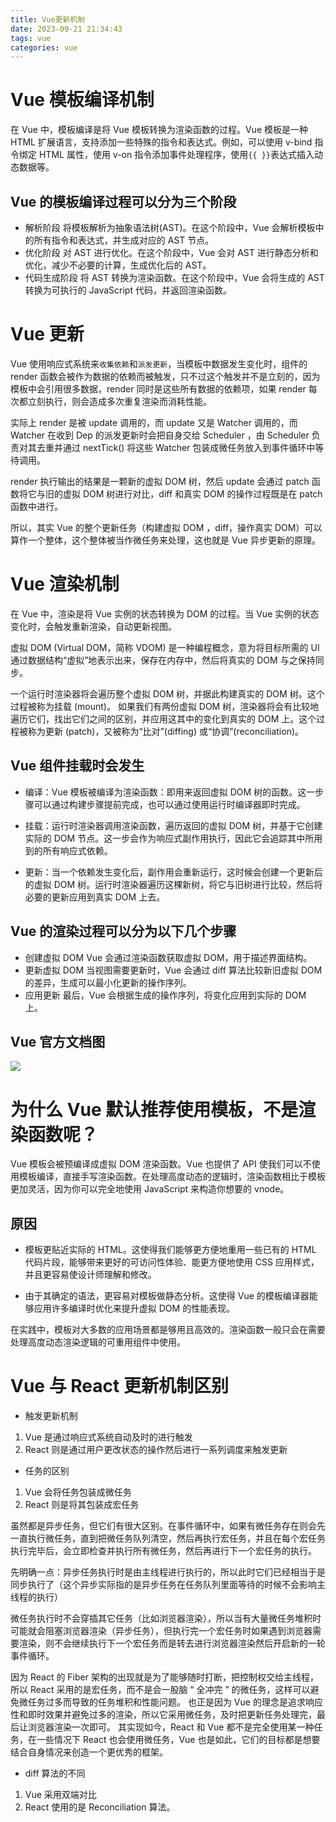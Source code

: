 ```yaml
---
title: Vue更新机制
date: 2023-09-21 21:34:43
tags: vue
categories: vue
---
```


# Vue 模板编译机制

在 Vue 中，模板编译是将 Vue 模板转换为渲染函数的过程。Vue 模板是一种 HTML 扩展语言，支持添加一些特殊的指令和表达式。例如，可以使用 v-bind 指令绑定 HTML 属性，使用 v-on 指令添加事件处理程序，使用`{{ }}`表达式插入动态数据等。

## Vue 的模板编译过程可以分为三个阶段

- 解析阶段
  将模板解析为抽象语法树(AST)。在这个阶段中，Vue 会解析模板中的所有指令和表达式，并生成对应的 AST 节点。
- 优化阶段
  对 AST 进行优化。在这个阶段中，Vue 会对 AST 进行静态分析和优化，减少不必要的计算，生成优化后的 AST。
- 代码生成阶段
  将 AST 转换为渲染函数。在这个阶段中，Vue 会将生成的 AST 转换为可执行的 JavaScript 代码，并返回渲染函数。

# Vue 更新

Vue 使用响应式系统来`收集依赖`和`派发更新`，当模板中数据发生变化时，组件的 render 函数会被作为数据的依赖而被触发，只不过这个触发并不是立刻的，因为模板中会引用很多数据，render 同时是这些所有数据的依赖项，如果 render 每次都立刻执行，则会造成多次重复渲染而消耗性能。

实际上 render 是被 update 调用的，而 update 又是 Watcher 调用的，而 Watcher 在收到 Dep 的派发更新时会把自身交给 Scheduler ，由 Scheduler 负责对其去重并通过 nextTick() 将这些 Watcher 包装成微任务放入到事件循环中等待调用。

render 执行输出的结果是一颗新的虚拟 DOM 树，然后 update 会通过 patch 函数将它与旧的虚拟 DOM 树进行对比，diff 和真实 DOM 的操作过程既是在 patch 函数中进行。

所以，其实 Vue 的整个更新任务（构建虚拟 DOM ，diff，操作真实 DOM）可以算作一个整体，这个整体被当作微任务来处理，这也就是 Vue 异步更新的原理。

# Vue 渲染机制

在 Vue 中，渲染是将 Vue 实例的状态转换为 DOM 的过程。当 Vue 实例的状态变化时，会触发重新渲染，自动更新视图。

虚拟 DOM (Virtual DOM，简称 VDOM) 是一种编程概念，意为将目标所需的 UI 通过数据结构“虚拟”地表示出来，保存在内存中，然后将真实的 DOM 与之保持同步。

一个运行时渲染器将会遍历整个虚拟 DOM 树，并据此构建真实的 DOM 树。这个过程被称为挂载 (mount)。
如果我们有两份虚拟 DOM 树，渲染器将会有比较地遍历它们，找出它们之间的区别，并应用这其中的变化到真实的 DOM 上。这个过程被称为更新 (patch)，又被称为“比对”(diffing) 或“协调”(reconciliation)。

## Vue 组件挂载时会发生

- 编译：Vue 模板被编译为渲染函数：即用来返回虚拟 DOM 树的函数。这一步骤可以通过构建步骤提前完成，也可以通过使用运行时编译器即时完成。

- 挂载：运行时渲染器调用渲染函数，遍历返回的虚拟 DOM 树，并基于它创建实际的 DOM 节点。这一步会作为响应式副作用执行，因此它会追踪其中所用到的所有响应式依赖。

- 更新：当一个依赖发生变化后，副作用会重新运行，这时候会创建一个更新后的虚拟 DOM 树。运行时渲染器遍历这棵新树，将它与旧树进行比较，然后将必要的更新应用到真实 DOM 上去。

## Vue 的渲染过程可以分为以下几个步骤

- 创建虚拟 DOM
  Vue 会通过渲染函数获取虚拟 DOM，用于描述界面结构。
- 更新虚拟 DOM
  当视图需要更新时，Vue 会通过 diff 算法比较新旧虚拟 DOM 的差异，生成可以最小化更新的操作序列。
- 应用更新
  最后，Vue 会根据生成的操作序列，将变化应用到实际的 DOM 上。

## Vue 官方文档图

![](更新机制.png)

# 为什么 Vue 默认推荐使用模板，不是渲染函数呢？

Vue 模板会被预编译成虚拟 DOM 渲染函数。Vue 也提供了 API 使我们可以不使用模板编译，直接手写渲染函数。在处理高度动态的逻辑时，渲染函数相比于模板更加灵活，因为你可以完全地使用 JavaScript 来构造你想要的 vnode。

## 原因

- 模板更贴近实际的 HTML。这使得我们能够更方便地重用一些已有的 HTML 代码片段，能够带来更好的可访问性体验、能更方便地使用 CSS 应用样式，并且更容易使设计师理解和修改。

- 由于其确定的语法，更容易对模板做静态分析。这使得 Vue 的模板编译器能够应用许多编译时优化来提升虚拟 DOM 的性能表现。

在实践中，模板对大多数的应用场景都是够用且高效的。渲染函数一般只会在需要处理高度动态渲染逻辑的可重用组件中使用。

# Vue 与 React 更新机制区别

- 触发更新机制

1. Vue 是通过响应式系统自动及时的进行触发
2. React 则是通过用户更改状态的操作然后进行一系列调度来触发更新

- 任务的区别

1. Vue 会将任务包装成微任务
2. React 则是将其包装成宏任务

虽然都是异步任务，但它们有很大区别。在事件循环中，如果有微任务存在则会先一直执行微任务，直到把微任务队列清空，然后再执行宏任务，并且在每个宏任务执行完毕后，会立即检查并执行所有微任务，然后再进行下一个宏任务的执行。

先明确一点：异步任务执行时是由主线程进行执行的，所以此时它们已经相当于是同步执行了（这个异步实际指的是异步任务在任务队列里面等待的时候不会影响主线程的执行）

微任务执行时不会穿插其它任务（比如浏览器渲染），所以当有大量微任务堆积时可能就会阻塞浏览器渲染（异步任务），但执行完一个宏任务时如果遇到浏览器需要渲染，则不会继续执行下一个宏任务而是转去进行浏览器渲染然后开启新的一轮事件循环。

因为 React 的 Fiber 架构的出现就是为了能够随时打断，把控制权交给主线程，所以 React 采用的是宏任务，而不是会一股脑 “ 全冲完 ” 的微任务，这样可以避免微任务过多而导致的任务堆积和性能问题。
也正是因为 Vue 的理念是追求响应性和即时效果并避免过多的渲染，所以它采用微任务，及时把更新任务处理完，最后让浏览器渲染一次即可。
其实现如今，React 和 Vue 都不是完全使用某一种任务，在一些情况下 React 也会使用微任务，Vue 也是如此，它们的目标都是想要结合自身情况来创造一个更优秀的框架。

- diff 算法的不同

1. Vue 采用双端对比
2. React 使用的是 Reconciliation 算法。
